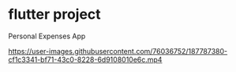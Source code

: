 # flutter project 
Personal Expenses App 

https://user-images.githubusercontent.com/76036752/187787380-cf1c3341-bf71-43c0-8228-6d9108010e6c.mp4
